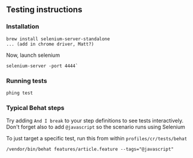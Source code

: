 ## Testing instructions

### Installation

	brew install selenium-server-standalone
	... (add in chrome driver, Matt?)
	
Now, launch selenium

	selenium-server -port 4444`
	
### Running tests

	phing test

### Typical Behat steps

Try adding `And I break` to your step definitions to see tests interactively. Don't forget also to add `@javascript` so the scenario runs using Selenium

To just target a specific test, run this from within `profiles/cr/tests/behat`

	/vendor/bin/behat features/article.feature --tags="@javascript"
